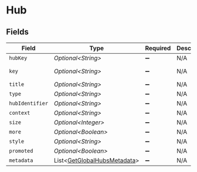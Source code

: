 # Hub


## Fields

| Field                                                                            | Type                                                                             | Required                                                                         | Description                                                                      | Example                                                                          |
| -------------------------------------------------------------------------------- | -------------------------------------------------------------------------------- | -------------------------------------------------------------------------------- | -------------------------------------------------------------------------------- | -------------------------------------------------------------------------------- |
| `hubKey`                                                                         | *Optional\<String>*                                                              | :heavy_minus_sign:                                                               | N/A                                                                              | /library/metadata/50768,65523,58188,57341,57302,57070                            |
| `key`                                                                            | *Optional\<String>*                                                              | :heavy_minus_sign:                                                               | N/A                                                                              | /playlists/all?type=15&sort=lastViewedAt:desc&playlistType=video,audio           |
| `title`                                                                          | *Optional\<String>*                                                              | :heavy_minus_sign:                                                               | N/A                                                                              | Recent Playlists                                                                 |
| `type`                                                                           | *Optional\<String>*                                                              | :heavy_minus_sign:                                                               | N/A                                                                              | playlist                                                                         |
| `hubIdentifier`                                                                  | *Optional\<String>*                                                              | :heavy_minus_sign:                                                               | N/A                                                                              | home.playlists                                                                   |
| `context`                                                                        | *Optional\<String>*                                                              | :heavy_minus_sign:                                                               | N/A                                                                              | hub.home.playlists                                                               |
| `size`                                                                           | *Optional\<Integer>*                                                             | :heavy_minus_sign:                                                               | N/A                                                                              | 6                                                                                |
| `more`                                                                           | *Optional\<Boolean>*                                                             | :heavy_minus_sign:                                                               | N/A                                                                              | true                                                                             |
| `style`                                                                          | *Optional\<String>*                                                              | :heavy_minus_sign:                                                               | N/A                                                                              | shelf                                                                            |
| `promoted`                                                                       | *Optional\<Boolean>*                                                             | :heavy_minus_sign:                                                               | N/A                                                                              | true                                                                             |
| `metadata`                                                                       | List\<[GetGlobalHubsMetadata](../../models/operations/GetGlobalHubsMetadata.md)> | :heavy_minus_sign:                                                               | N/A                                                                              |                                                                                  |